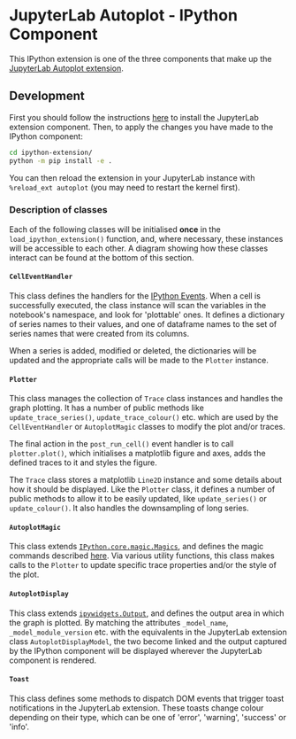 # JupyterLab Autoplot - IPython Component

This IPython extension is one of the three components that make up the [JupyterLab Autoplot extension](../README.md).

## Development

First you should follow the instructions [here](../autoplot-display#development) to install the JupyterLab extension component. Then, to apply the changes you have made to the IPython component:

```sh
cd ipython-extension/
python -m pip install -e .
```

You can then reload the extension in your JupyterLab instance with `%reload_ext autoplot` (you may need to restart the kernel first).

### Description of classes

Each of the following classes will be initialised **once** in the `load_ipython_extension()` function, and, where necessary, these instances will be accessible to each other. A diagram showing how these classes interact can be found at the bottom of this section.

#### `CellEventHandler`

This class defines the handlers for the [IPython Events](https://ipython.readthedocs.io/en/stable/config/callbacks.htm). When a cell is successfully executed, the class instance will scan the variables in the notebook's namespace, and look for 'plottable' ones. It defines a dictionary of series names to their values, and one of dataframe names to the set of series names that were created from its columns.

When a series is added, modified or deleted, the dictionaries will be updated and the appropriate calls will be made to the `Plotter` instance.

#### `Plotter`

This class manages the collection of `Trace` class instances and handles the graph plotting. It has a number of public methods like `update_trace_series()`, `update_trace_colour()` etc. which are used by the `CellEventHandler` or `AutoplotMagic` classes to modify the plot and/or traces.

The final action in the `post_run_cell()` event handler is to call `plotter.plot()`, which initialises a matplotlib figure and axes, adds the defined traces to it and styles the figure.

The `Trace` class stores a matplotlib `Line2D` instance and some details about how it should be displayed. Like the `Plotter` class, it defines a number of public methods to allow it to be easily updated, like `update_series()` or `update_colour()`. It also handles the downsampling of long series.

#### `AutoplotMagic`

This class extends [`IPython.core.magic.Magics`](https://ipython.readthedocs.io/en/stable/api/generated/IPython.core.magic.html#IPython.core.magic.Magics), and defines the magic commands described [here](../README.md#modifying-the-plot--traces). Via various utility functions, this class makes calls to the `Plotter` to update specific trace properties and/or the style of the plot.

#### `AutoplotDisplay`

This class extends [`ipywidgets.Output`](https://ipywidgets.readthedocs.io/en/latest/examples/Output%20Widget.html), and defines the output area in which the graph is plotted. By matching the attributes `_model_name`, `_model_module_version` etc. with the equivalents in the JupyterLab extension class `AutoplotDisplayModel`, the two become linked and the output captured by the IPython component will be displayed wherever the JupyterLab component is rendered.

#### `Toast`

This class defines some methods to dispatch DOM events that trigger toast notifications in the JupyterLab extension. These toasts change colour depending on their type, which can be one of 'error', 'warning', 'success' or 'info'.
